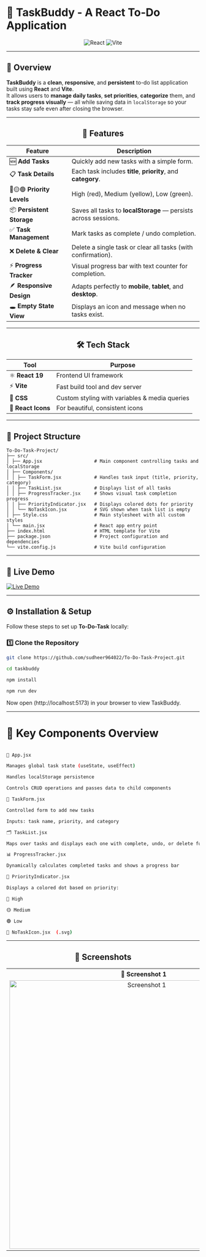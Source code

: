 # 📝 TaskBuddy - A React To-Do Application

<div align="center">

![React](https://img.shields.io/badge/React-19.0-blue?style=for-the-badge&logo=react)
![Vite](https://img.shields.io/badge/Vite-Build-orange?style=for-the-badge&logo=vite)

</div>


---

<h2>📌 Overview</h2>

**TaskBuddy** is a **clean**, **responsive**, and **persistent** to-do list application built using **React** and **Vite**.  
It allows users to **manage daily tasks**, **set priorities**, **categorize** them, and **track progress visually** — all while saving data in `localStorage` so your tasks stay safe even after closing the browser.

---
<div align="center">
<h2>🚀 Features</h2>

| Feature | Description |
|----------|-------------|
| 🆕 **Add Tasks** | Quickly add new tasks with a simple form. |
| 📋 **Task Details** | Each task includes **title**, **priority**, and **category**. |
| 🔴🟡🟢 **Priority Levels** | High (red), Medium (yellow), Low (green). |
| 📦 **Persistent Storage** | Saves all tasks to **localStorage** — persists across sessions. |
| ✅ **Task Management** | Mark tasks as complete / undo completion. |
| ❌ **Delete & Clear** | Delete a single task or clear all tasks (with confirmation). |
| ⚡ **Progress Tracker** | Visual progress bar with text counter for completion. |
| 🪶 **Responsive Design** | Adapts perfectly to **mobile**, **tablet**, and **desktop**. |
| 🕳️ **Empty State View** | Displays an icon and message when no tasks exist. |
</div>

<hr>

<div align="center">
<h2>🛠️ Tech Stack</h2>

| Tool | Purpose |
|------|----------|
| ⚛️ **React 19** | Frontend UI framework |
| ⚡ **Vite** | Fast build tool and dev server |
| 🎨 **CSS** | Custom styling with variables & media queries |
| 🧩 **React Icons** | For beautiful, consistent icons |
</div>

<hr>


## 📂 Project Structure
```plaintext
To-Do-Task-Project/
├── src/
│ ├── App.jsx                   # Main component controlling tasks and localStorage
│ ├── Components/
│ │ ├── TaskForm.jsx            # Handles task input (title, priority, category)
│ │ ├── TaskList.jsx            # Displays list of all tasks
│ │ ├── ProgressTracker.jsx     # Shows visual task completion progress
│ │ ├── PriorityIndicator.jsx   # Displays colored dots for priority
│ │ └── NoTaskIcon.jsx          # SVG shown when task list is empty
│ ├── Style.css                 # Main stylesheet with all custom styles
│ └── main.jsx                  # React app entry point
├── index.html                  # HTML template for Vite
├── package.json                # Project configuration and dependencies
└── vite.config.js              # Vite build configuration
```



---

## 🚀 Live Demo

<a href="https://to-do-task-manager-kodnest.netlify.app/" target="_blank" rel="noopener noreferrer">
  <img src="https://img.shields.io/badge/Visit%20Portfolio-4CAF50?style=for-the-badge&logo=internet-explorer&logoColor=white" alt="Live Demo" />
</a>

---

## ⚙️ Installation & Setup

Follow these steps to set up **To-Do-Task** locally:

### 1️⃣ Clone the Repository
```bash
git clone https://github.com/sudheer964022/To-Do-Task-Project.git
```
```bash
cd taskbuddy
```
```bash
npm install
```

```bash
npm run dev
```

Now open (http://localhost:5173) in your browser to view TaskBuddy.
<hr>

<h1>🎯 Key Components Overview</h1>

```bash

🧩 App.jsx

Manages global task state (useState, useEffect)

Handles localStorage persistence

Controls CRUD operations and passes data to child components

🧾 TaskForm.jsx

Controlled form to add new tasks

Inputs: task name, priority, and category

🗂️ TaskList.jsx

Maps over tasks and displays each one with complete, undo, or delete functionality

📊 ProgressTracker.jsx

Dynamically calculates completed tasks and shows a progress bar

🔴 PriorityIndicator.jsx

Displays a colored dot based on priority:

🔴 High

🟡 Medium

🟢 Low

🚫 NoTaskIcon.jsx  (.svg)

```

<hr>
<h2 align="center">📸 Screenshots</h2>

<table align="center">
  <tr>
    <th>📸 Screenshot 1</th>
    <th>📸 Screenshot 2</th>
  </tr>
  <tr>
    <td align="center">
      <img 
        width="700" 
        alt="Screenshot 1" 
        src="https://github.com/user-attachments/assets/14db0b51-61b5-48b4-91ec-1a9f14aaa1c4" />
    </td>
    <td align="center">
      <img 
        width="700" 
        alt="Screenshot 2" 
        src="https://github.com/user-attachments/assets/578b4206-4b62-45f1-8c4a-aa82f9f18bf2" />
    </td>
  </tr>
</table>
